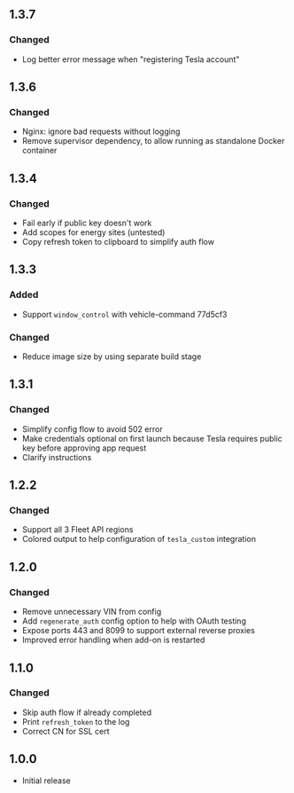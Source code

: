 <!-- https://developers.home-assistant.io/docs/add-ons/presentation#keeping-a-changelog -->

## 1.3.7

### Changed

- Log better error message when "registering Tesla account"

## 1.3.6

### Changed

- Nginx: ignore bad requests without logging
- Remove supervisor dependency, to allow running as standalone Docker container

## 1.3.4

### Changed

- Fail early if public key doesn't work
- Add scopes for energy sites (untested)
- Copy refresh token to clipboard to simplify auth flow

## 1.3.3

### Added

- Support `window_control` with vehicle-command 77d5cf3

### Changed

- Reduce image size by using separate build stage

## 1.3.1

### Changed

- Simplify config flow to avoid 502 error
- Make credentials optional on first launch because Tesla requires public key before approving app request
- Clarify instructions

## 1.2.2

### Changed

- Support all 3 Fleet API regions
- Colored output to help configuration of `tesla_custom` integration

## 1.2.0

### Changed

- Remove unnecessary VIN from config
- Add `regenerate_auth` config option to help with OAuth testing
- Expose ports 443 and 8099 to support external reverse proxies
- Improved error handling when add-on is restarted

## 1.1.0

### Changed

- Skip auth flow if already completed
- Print `refresh_token` to the log
- Correct CN for SSL cert

## 1.0.0

- Initial release
